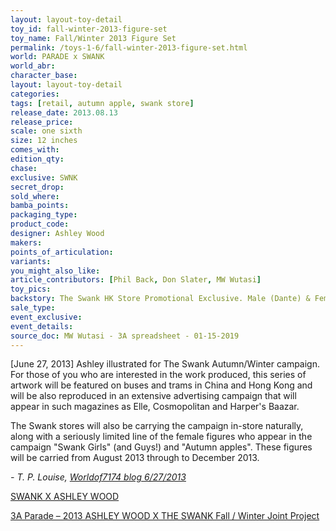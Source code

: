```yaml
---
layout: layout-toy-detail 
toy_id: fall-winter-2013-figure-set
toy_name: Fall/Winter 2013 Figure Set
permalink: /toys-1-6/fall-winter-2013-figure-set.html
world: PARADE x SWANK
world_abr: 
character_base: 
layout: layout-toy-detail
categories: 
tags: [retail, autumn apple, swank store]
release_date: 2013.08.13
release_price: 
scale: one sixth
size: 12 inches
comes_with: 
edition_qty: 
chase: 
exclusive: SWNK
secret_drop: 
sold_where: 
bamba_points: 
packaging_type: 
product_code:
designer: Ashley Wood
makers: 
points_of_articulation: 
variants: 
you_might_also_like: 
article_contributors: [Phil Back, Don Slater, MW Wutasi]
toy_pics: 
backstory: The Swank HK Store Promotional Exclusive. Male (Dante) & Female (Giselle) variants, comes with Apple figure. "The clothing on the figures are miniature versions of actual clothes that can be bought at the store during the Autumn/Winter season." - T. P. Louise
sale_type: 
event_exclusive: 
event_details: 
source_doc: MW Wutasi - 3A spreadsheet - 01-15-2019
---
```

<p class="blockquote">[June 27, 2013] Ashley illustrated for The Swank Autumn/Winter campaign. For those of you who are interested in the work produced, this series of artwork will be featured on buses and trams in China and Hong Kong and will be also reproduced in an extensive advertising campaign that will appear in such magazines as Elle, Cosmopolitan and Harper's Baazar.</p>

<p>The Swank stores will also be carrying the campaign in-store naturally, along with a seriously limited line of the female figures who appear in the campaign "Swank Girls" (and Guys!) and "Autumn apples". These figures will be carried from August 2013 through to December 2013.</p>

<cite>- T. P. Louise, <a href="https://worldof7174.blogspot.com/2013/06/the-swank.html" target="_blank">Worldof7174 blog 6/27/2013</a></cite></p>

<p>
<a href="http://blog.spitgan.com/swank-x-ashley-wood-fw13/?utm_medium=twitter&utm_source=dlvr.it" target="_blank">SWANK X ASHLEY WOOD</a>
</p>

<p>
<a href="https://www.toy-people.com/?p=22960" target="_blank">3A Parade – 2013 ASHLEY WOOD X THE SWANK Fall / Winter Joint Project</a>
</p>
